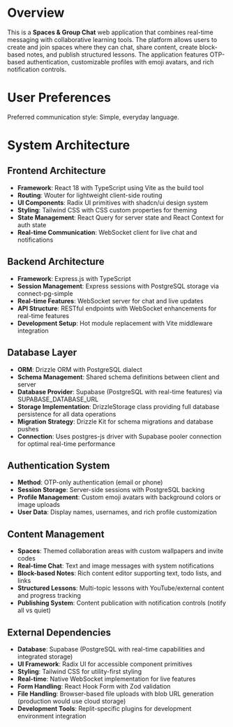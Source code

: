 # Overview

This is a **Spaces & Group Chat** web application that combines real-time messaging with collaborative learning tools. The platform allows users to create and join spaces where they can chat, share content, create block-based notes, and publish structured lessons. The application features OTP-based authentication, customizable profiles with emoji avatars, and rich notification controls.

# User Preferences

Preferred communication style: Simple, everyday language.

# System Architecture

## Frontend Architecture
- **Framework**: React 18 with TypeScript using Vite as the build tool
- **Routing**: Wouter for lightweight client-side routing
- **UI Components**: Radix UI primitives with shadcn/ui design system
- **Styling**: Tailwind CSS with CSS custom properties for theming
- **State Management**: React Query for server state and React Context for auth state
- **Real-time Communication**: WebSocket client for live chat and notifications

## Backend Architecture
- **Framework**: Express.js with TypeScript
- **Session Management**: Express sessions with PostgreSQL storage via connect-pg-simple
- **Real-time Features**: WebSocket server for chat and live updates
- **API Structure**: RESTful endpoints with WebSocket enhancements for real-time features
- **Development Setup**: Hot module replacement with Vite middleware integration

## Database Layer
- **ORM**: Drizzle ORM with PostgreSQL dialect  
- **Schema Management**: Shared schema definitions between client and server
- **Database Provider**: Supabase (PostgreSQL with real-time features) via SUPABASE_DATABASE_URL
- **Storage Implementation**: DrizzleStorage class providing full database persistence for all data operations
- **Migration Strategy**: Drizzle Kit for schema migrations and database pushes
- **Connection**: Uses postgres-js driver with Supabase pooler connection for optimal real-time performance

## Authentication System
- **Method**: OTP-only authentication (email or phone)
- **Session Storage**: Server-side sessions with PostgreSQL backing
- **Profile Management**: Custom emoji avatars with background colors or image uploads
- **User Data**: Display names, usernames, and rich profile customization

## Content Management
- **Spaces**: Themed collaboration areas with custom wallpapers and invite codes
- **Real-time Chat**: Text and image messages with system notifications
- **Block-based Notes**: Rich content editor supporting text, todo lists, and links
- **Structured Lessons**: Multi-topic lessons with YouTube/external content and progress tracking
- **Publishing System**: Content publication with notification controls (notify all vs quiet)

## External Dependencies

- **Database**: Supabase (PostgreSQL with real-time capabilities and integrated storage)
- **UI Framework**: Radix UI for accessible component primitives
- **Styling**: Tailwind CSS for utility-first styling
- **Real-time**: Native WebSocket implementation for live features
- **Form Handling**: React Hook Form with Zod validation
- **File Handling**: Browser-based file uploads with blob URL generation (production would use cloud storage)
- **Development Tools**: Replit-specific plugins for development environment integration